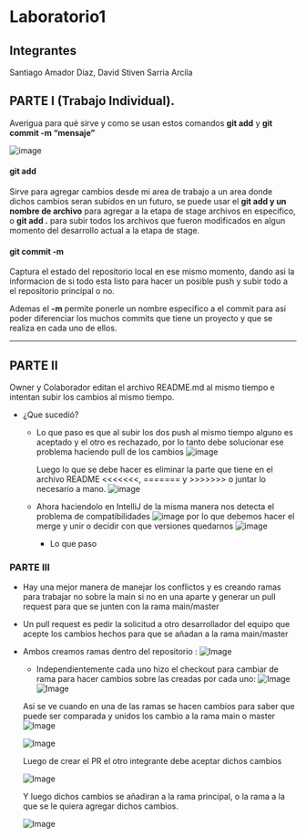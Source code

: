 # Laboratorio1

## Integrantes
Santiago Amador Diaz,
David Stiven Sarria Arcila
## PARTE I (Trabajo Individual).

Averigua para qué sirve y como se usan estos comandos **git add** y **git commit -m “mensaje”**

![image](https://www.w3docs.com/uploads/media/default/0001/03/ad19114d2f18ae7f7e8b99a5110d1a2f339282c6.png)

#### git add 
Sirve para agregar cambios desde mi area de trabajo a un area donde dichos cambios seran subidos en un futuro, se puede usar el **git add y un nombre de archivo** para agregar a la etapa de stage archivos en especifico, o **git add .** para subir todos los archivos que fueron modificados en algun momento del desarrollo actual a la etapa de stage. 
#### git commit -m
Captura el estado del repositorio local en ese mismo momento, dando asi la informacion de si todo esta listo para hacer un posible push y subir todo a el repositorio principal o no.

Ademas el **-m** permite ponerle un nombre especifico a el commit para asi poder diferenciar los muchos commits que tiene un proyecto y que se realiza en cada uno de ellos.
***
## PARTE II
Owner y Colaborador editan el archivo README.md al mismo tiempo e intentan subir los cambios al mismo tiempo.

- ¿Que sucedió?


     - Lo que paso es que al subir los dos push al mismo tiempo alguno es aceptado y el otro es rechazado, por lo tanto debe
        solucionar ese problema haciendo pull de los cambios
       ![image](assets/PRIMERA.jpeg)

       Luego lo que se debe hacer es eliminar la parte que tiene en el archivo README <<<<<<<, ======= y >>>>>>> o juntar lo necesario a mano.
       ![image](assets/Segunda.jpeg)

   - Ahora haciendolo en IntelliJ de la misma manera nos detecta el problema de compatibilidades
   ![image](assets/tercera.jpeg)
   por lo que debemos hacer el merge y unir o decidir con que versiones quedarnos
   ![image](assets/cuarta.jpeg)




     - Lo que paso 
### PARTE III
- Hay una mejor manera de manejar los conflictos y es creando ramas para trabajar no sobre la main si no en una aparte y generar un pull request para que se junten con la rama main/master
- Un pull request es pedir la solicitud a otro desarrollador del equipo que acepte los cambios hechos para que se añadan a la rama main/master 
- Ambos creamos ramas dentro del repositorio :
![Image](assets/RAMAS.png)
  - Independientemente cada uno hizo el checkout para cambiar de rama para hacer cambios sobre las creadas por cada uno:
  ![Image](assets/CAMBIO1.jpeg)
  ![Image](assets/CAMBIO2.png)


  Asi se ve cuando en una de las ramas se hacen cambios para saber que puede ser comparada y unidos los cambio a la rama main o master
  ![Image](assets/PRDavid.jpeg)

  

  ![Image](assets/CPR.jpeg)

  Luego de crear el PR el otro integrante debe aceptar dichos cambios

  ![Image](assets/PROBARPR.jpeg)

  Y luego dichos cambios se añadiran a la rama principal, o la rama a la que se le quiera agregar dichos cambios.


  ![Image](assets/Aceptado.jpeg)

